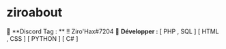# ziroabout

💬 **Discord Tag : ** !! Ziro'Hax#7204
🚀 **Développer :** [ PHP , SQL ] [ HTML , CSS ] [ PYTHON ] [ C# ]
